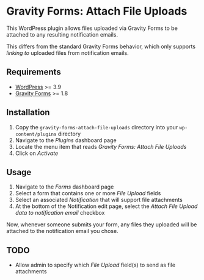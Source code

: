 # Gravity Forms: Attach File Uploads

This WordPress plugin allows files uploaded via Gravity Forms to be attached to any resulting notification emails.

This differs from the standard Gravity Forms behavior, which only supports *linking to* uploaded files from notification emails.

## Requirements

- [WordPress](http://wordpress.org/) >= 3.9
- [Gravity Forms](http://www.gravityforms.com/) >= 1.8

## Installation

1. Copy the `gravity-forms-attach-file-uploads` directory into your `wp-content/plugins` directory
2. Navigate to the *Plugins* dashboard page
3. Locate the menu item that reads *Gravity Forms: Attach File Uploads*
4. Click on *Activate*

## Usage

1. Navigate to the *Forms* dashboard page
2. Select a form that contains one or more *File Upload* fields
3. Select an associated *Notification* that will support file attachments
4. At the bottom of the Notification edit page, select the *Attach File Upload data to notification email* checkbox

Now, whenever someone submits your form, any files they uploaded will be attached to the notification email you chose.

## TODO

- Allow admin to specify which *File Upload* field(s) to send as file attachments
